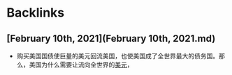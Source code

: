 
# Backlinks
## [February 10th, 2021](February 10th, 2021.md)
- 购买美国国债使巨量的美元回流美国，也使美国成了全世界最大的债务国。那么，美国为什么需要让流向全世界的[美元](美元.md)，

